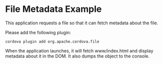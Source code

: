 File Metadata Example
===

This application requests a file so that it can fetch metadata about
the file.

Please add the following plugin:

	cordova plugin add org.apache.cordova.file

When the application launches, it will fetch www/index.html and display
metadata about it in the DOM. It also dumps the object to the console.